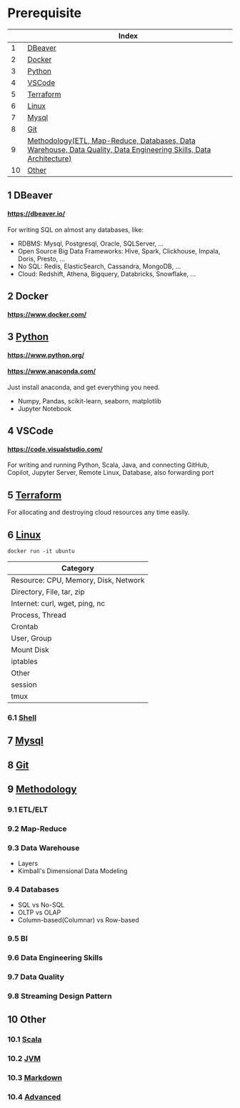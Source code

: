 # Prerequisite

| |Index|
|---|---|
|1|[DBeaver](#dbeaver)|
|2|[Docker](#docker)|
|3|[Python](#python)|
|4|[VSCode](#vscode)|
|5|[Terraform](#terraform)|
|6|[Linux](#linux)|
|7|[Mysql](#mysql)|
|8|[Git](#git)|
|9|[Methodology(ETL, Map-Reduce, Databases, Data Warehouse, Data Quality, Data Engineering Skills, Data Architecture)](#methodology)|
|10|[Other](#other)|


## 1 <a id='dbeaver'></a>DBeaver
#### https://dbeaver.io/
For writing SQL on almost any databases, like:
- RDBMS: Mysql, Postgresql, Oracle, SQLServer, ...
- Open Source Big Data Frameworks: Hive, Spark, Clickhouse, Impala, Doris, Presto, ...
- No SQL: Redis, ElasticSearch, Cassandra, MongoDB, ...
- Cloud: Redshift, Athena, Bigquery, Databricks, Snowflake, ...

## 2 <a id='docker'></a>Docker
#### https://www.docker.com/
  
## 3 <a id='python' href='https://github.com/barneywill/bigdata_demo/blob/main/Prerequisite/Python.md'>Python</a>
#### https://www.python.org/
#### https://www.anaconda.com/
Just install anaconda, and get everything you need.
- Numpy, Pandas, scikit-learn, seaborn, matplotlib
- Jupyter Notebook

## 4 <a id='vscode'></a>VSCode
#### https://code.visualstudio.com/
For writing and running Python, Scala, Java, and connecting GitHub, Copilot, Jupyter Server, Remote Linux, Database, also forwarding port 

## 5 <a id='terraform' href='https://github.com/barneywill/bigdata_demo/blob/main/Prerequisite/terraform'>Terraform</a>
For allocating and destroying cloud resources any time easily.

## 6 <a id='linux' href='https://github.com/barneywill/bigdata_demo/blob/main/Prerequisite/linux.md'>Linux</a>

```
docker run -it ubuntu
```

|Category|
|---|
|Resource: CPU, Memory, Disk, Network|
|Directory, File, tar, zip|
|Internet: curl, wget, ping, nc|
|Process, Thread|
|Crontab|
|User, Group|
|Mount Disk|
|iptables|
|Other|
|session|
|tmux|

### 6.1 <a href='https://github.com/barneywill/bigdata_demo/blob/main/Prerequisite/shell.md'>Shell</a>

## 7 <a id='mysql' href='https://github.com/barneywill/bigdata_demo/blob/main/Prerequisite/mysql.md'>Mysql</a>

## 8 <a id='git' href='https://github.com/barneywill/bigdata_demo/blob/main/Prerequisite/Git.md'>Git</a>

## 9 <a id='methodology' href='https://github.com/barneywill/bigdata_demo/blob/main/Prerequisite/methodology.md'>Methodology</a>

### 9.1 ETL/ELT

### 9.2 Map-Reduce

### 9.3 Data Warehouse
- Layers
- Kimball's Dimensional Data Modeling

### 9.4 Databases
- SQL vs No-SQL
- OLTP vs OLAP
- Column-based(Columnar) vs Row-based

### 9.5 BI

### 9.6 Data Engineering Skills

### 9.7 Data Quality

### 9.8 Streaming Design Pattern

## 10 <a id='other'></a>Other
### 10.1 <a href='https://github.com/barneywill/bigdata_demo/blob/main/Prerequisite/Scala.md'>Scala</a>
### 10.2 <a href='https://github.com/barneywill/bigdata_demo/blob/main/Prerequisite/jvm.md'>JVM</a>
### 10.3 <a href='https://github.com/barneywill/bigdata_demo/blob/main/Prerequisite/markdown.md'>Markdown</a>
### 10.4 <a href='https://github.com/barneywill/bigdata_demo/blob/main/Prerequisite/advanced.md'>Advanced</a>